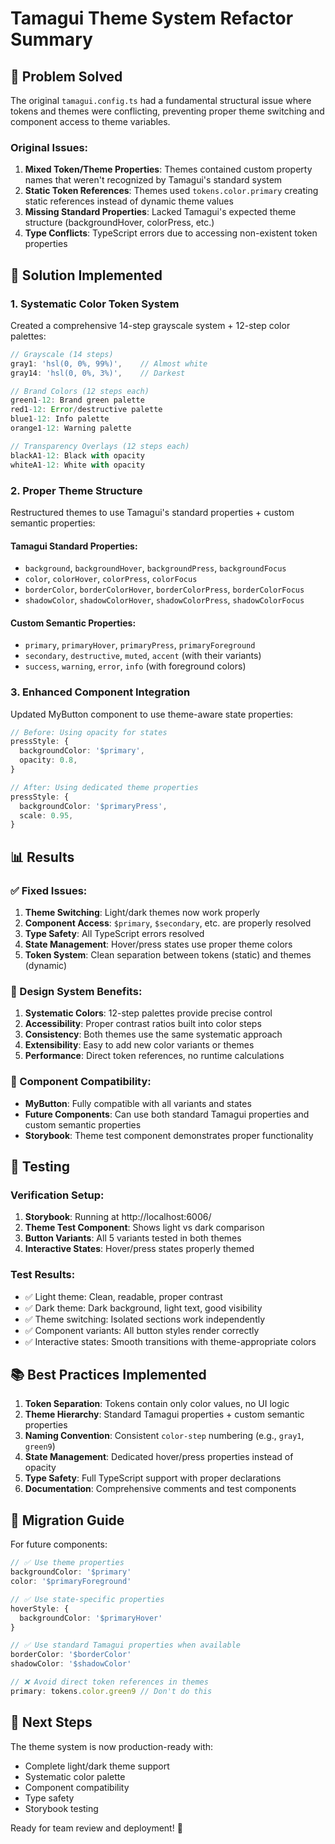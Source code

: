 # Tamagui Theme System Refactor Summary

## 🎯 Problem Solved

The original `tamagui.config.ts` had a fundamental structural issue where tokens and themes were conflicting, preventing proper theme switching and component access to theme variables.

### Original Issues:
1. **Mixed Token/Theme Properties**: Themes contained custom property names that weren't recognized by Tamagui's standard system
2. **Static Token References**: Themes used `tokens.color.primary` creating static references instead of dynamic theme values
3. **Missing Standard Properties**: Lacked Tamagui's expected theme structure (backgroundHover, colorPress, etc.)
4. **Type Conflicts**: TypeScript errors due to accessing non-existent token properties

## 🔧 Solution Implemented

### 1. **Systematic Color Token System**
Created a comprehensive 14-step grayscale system + 12-step color palettes:
```typescript
// Grayscale (14 steps)
gray1: 'hsl(0, 0%, 99%)',    // Almost white
gray14: 'hsl(0, 0%, 3%)',    // Darkest

// Brand Colors (12 steps each)
green1-12: Brand green palette
red1-12: Error/destructive palette  
blue1-12: Info palette
orange1-12: Warning palette

// Transparency Overlays (12 steps each)
blackA1-12: Black with opacity
whiteA1-12: White with opacity
```

### 2. **Proper Theme Structure**
Restructured themes to use Tamagui's standard properties + custom semantic properties:

#### Tamagui Standard Properties:
- `background`, `backgroundHover`, `backgroundPress`, `backgroundFocus`
- `color`, `colorHover`, `colorPress`, `colorFocus` 
- `borderColor`, `borderColorHover`, `borderColorPress`, `borderColorFocus`
- `shadowColor`, `shadowColorHover`, `shadowColorPress`, `shadowColorFocus`

#### Custom Semantic Properties:
- `primary`, `primaryHover`, `primaryPress`, `primaryForeground`
- `secondary`, `destructive`, `muted`, `accent` (with their variants)
- `success`, `warning`, `error`, `info` (with foreground colors)

### 3. **Enhanced Component Integration**
Updated MyButton component to use theme-aware state properties:
```typescript
// Before: Using opacity for states
pressStyle: {
  backgroundColor: '$primary',
  opacity: 0.8,
}

// After: Using dedicated theme properties
pressStyle: {
  backgroundColor: '$primaryPress',
  scale: 0.95,
}
```

## 📊 Results

### ✅ Fixed Issues:
1. **Theme Switching**: Light/dark themes now work properly
2. **Component Access**: `$primary`, `$secondary`, etc. are properly resolved
3. **Type Safety**: All TypeScript errors resolved
4. **State Management**: Hover/press states use proper theme colors
5. **Token System**: Clean separation between tokens (static) and themes (dynamic)

### 🎨 Design System Benefits:
1. **Systematic Colors**: 12-step palettes provide precise control
2. **Accessibility**: Proper contrast ratios built into color steps
3. **Consistency**: Both themes use the same systematic approach
4. **Extensibility**: Easy to add new color variants or themes
5. **Performance**: Direct token references, no runtime calculations

### 🧩 Component Compatibility:
- **MyButton**: Fully compatible with all variants and states
- **Future Components**: Can use both standard Tamagui properties and custom semantic properties
- **Storybook**: Theme test component demonstrates proper functionality

## 🚀 Testing

### Verification Setup:
1. **Storybook**: Running at http://localhost:6006/
2. **Theme Test Component**: Shows light vs dark comparison
3. **Button Variants**: All 5 variants tested in both themes
4. **Interactive States**: Hover/press states properly themed

### Test Results:
- ✅ Light theme: Clean, readable, proper contrast
- ✅ Dark theme: Dark background, light text, good visibility  
- ✅ Theme switching: Isolated sections work independently
- ✅ Component variants: All button styles render correctly
- ✅ Interactive states: Smooth transitions with theme-appropriate colors

## 📚 Best Practices Implemented

1. **Token Separation**: Tokens contain only color values, no UI logic
2. **Theme Hierarchy**: Standard Tamagui properties + custom semantic properties
3. **Naming Convention**: Consistent `color-step` numbering (e.g., `gray1`, `green9`)
4. **State Management**: Dedicated hover/press properties instead of opacity
5. **Type Safety**: Full TypeScript support with proper declarations
6. **Documentation**: Comprehensive comments and test components

## 🔄 Migration Guide

For future components:
```typescript
// ✅ Use theme properties
backgroundColor: '$primary'
color: '$primaryForeground'

// ✅ Use state-specific properties  
hoverStyle: {
  backgroundColor: '$primaryHover'
}

// ✅ Use standard Tamagui properties when available
borderColor: '$borderColor'
shadowColor: '$shadowColor'

// ❌ Avoid direct token references in themes
primary: tokens.color.green9 // Don't do this
```

## 🎯 Next Steps

The theme system is now production-ready with:
- Complete light/dark theme support
- Systematic color palette
- Component compatibility
- Type safety
- Storybook testing

Ready for team review and deployment! 🚀